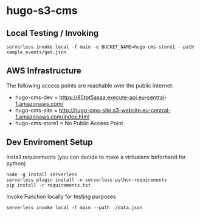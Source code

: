 # hugo-s3-cms 

## Local Testing / Invoking 

```
serverless invoke local -f main -e BUCKET_NAME=hugo-cms-store1 --path sample_events/get.json
```

## AWS Infrastructure 

The following access points are reachable over the public internet: 
- hugo-cms-dev =  https://85tpt5asaa.execute-api.eu-central-1.amazonaws.com/
- hugo-cms-site = http://hugo-cms-site.s3-website.eu-central-1.amazonaws.com/index.html
- hugo-cms-store1 = No Public Access Point


## Dev Enviroment Setup 

Install requirements (you can decide to make a virtualenv beforhand for python)
```
node -g install serverless 
serverless plugin install -n serverless-python-requirements
pip install -r requirements.txt

```

Invoke Function locally for testing purposes
```
serverless invoke local -f main --path ./data.json
```